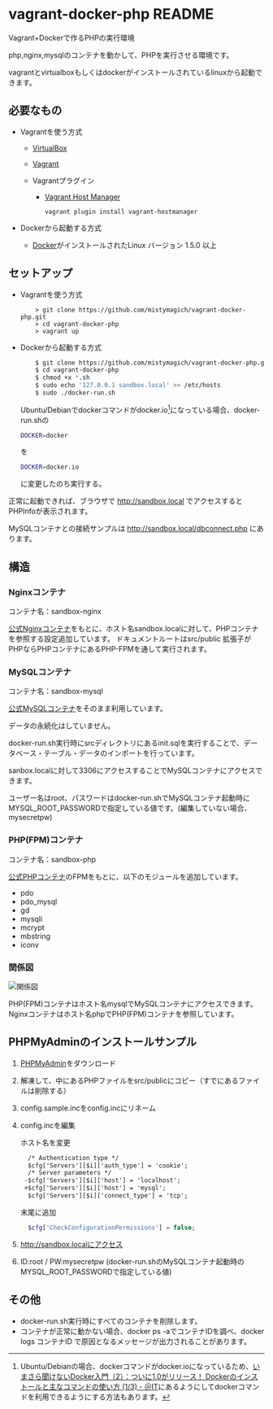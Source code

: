 # vagrant-docker-php README #

Vagrant+Dockerで作るPHPの実行環境

php,nginx,mysqlのコンテナを動かして、PHPを実行させる環境です。

vagrantとvirtualboxもしくはdockerがインストールされているlinuxから起動できます。

## 必要なもの ##

* Vagrantを使う方式

	* [VirtualBox](https://www.virtualbox.org)
	* [Vagrant](https://www.vagrantup.com)
	* Vagrantプラグイン

		* [Vagrant Host Manager](https://github.com/smdahlen/vagrant-hostmanager)

		  ```
		  vagrant plugin install vagrant-hostmanager
		  ```

* Dockerから起動する方式

	* [Docker](https://www.docker.com/)がインストールされたLinux
      バージョン 1.5.0 以上


## セットアップ ##

* Vagrantを使う方式

	```
		> git clone https://github.com/mistymagich/vagrant-docker-php.git
		> cd vagrant-docker-php
		> vagrant up
	```

* Dockerから起動する方式

	```bash
		$ git clone https://github.com/mistymagich/vagrant-docker-php.git
		$ cd vagrant-docker-php
		$ chmod +x *.sh
        $ sudo echo '127.0.0.1 sandbox.local' >> /etc/hosts
		$ sudo ./docker-run.sh
	```

    Ubuntu/Debianでdockerコマンドがdocker.io[^1]になっている場合、docker-run.shの

    ```bash
    DOCKER=docker
    ```

    を

    ```bash
    DOCKER=docker.io
    ```

    に変更したのち実行する。


[^1]: Ubuntu/Debianの場合、dockerコマンドがdocker.ioになっているため、[いまさら聞けないDocker入門（2）：ついに1.0がリリース！ Dockerのインストールと主なコマンドの使い方 (1/3) - ＠IT](http://www.atmarkit.co.jp/ait/articles/1406/10/news031.html)にあるようにしてdockerコマンドを利用できるようにする方法もあります。


正常に起動できれば、ブラウザで http://sandbox.local でアクセスするとPHPInfoが表示されます。

MySQLコンテナとの接続サンプルは http://sandbox.local/dbconnect.php にあります。


## 構造 ##

### Nginxコンテナ ###

コンテナ名：sandbox-nginx

[公式Nginxコンテナ](https://registry.hub.docker.com/_/nginx/)をもとに、ホスト名sandbox.localに対して、PHPコンテナを参照する設定追加しています。
ドキュメントルートはsrc/public
拡張子がPHPならPHPコンテナにあるPHP-FPMを通して実行されます。

### MySQLコンテナ ###

コンテナ名：sandbox-mysql

[公式MySQLコンテナ](https://registry.hub.docker.com/_/mysql/)をそのまま利用しています。

データの永続化はしていません。

docker-run.sh実行時にsrcディレクトリにあるinit.sqlを実行することで、データベース・テーブル・データのインポートを行っています。

sanbox.localに対して3306にアクセスすることでMySQLコンテナにアクセスできます。

ユーザー名はroot、パスワードはdocker-run.shでMySQLコンテナ起動時にMYSQL_ROOT_PASSWORDで指定している値です。(編集していない場合、mysecretpw)

### PHP(FPM)コンテナ ###

コンテナ名：sandbox-php

[公式PHPコンテナ](https://registry.hub.docker.com/_/php/)のFPMをもとに、以下のモジュールを追加しています。

* pdo
* pdo_mysql
* gd
* mysqli
* mcrypt
* mbstring
* iconv

### 関係図 ###

![関係図](https://raw.githubusercontent.com/mistymagich/vagrant-docker-php/master/relation.png)

PHP(FPM)コンテナはホスト名mysqlでMySQLコンテナにアクセスできます。
Nginxコンテナはホスト名phpでPHP(FPM)コンテナを参照しています。

## PHPMyAdminのインストールサンプル ##

1. [PHPMyAdmin](http://www.phpmyadmin.net/home_page/downloads.php)をダウンロード
2. 解凍して、中にあるPHPファイルをsrc/publicにコピー（すでにあるファイルは削除する）
3. config.sample.incをconfig.incにリネーム
4. config.incを編集

   ホスト名を変更

   ```diff
     /* Authentication type */
     $cfg['Servers'][$i]['auth_type'] = 'cookie';
     /* Server parameters */
    -$cfg['Servers'][$i]['host'] = 'localhost';
    +$cfg['Servers'][$i]['host'] = 'mysql';
     $cfg['Servers'][$i]['connect_type'] = 'tcp';
   ```

   末尾に追加

   ```php
     $cfg['CheckConfigurationPermissions'] = false;
   ```
5. http://sandbox.localにアクセス
6. ID:root / PW:mysecretpw (docker-run.shのMySQLコンテナ起動時のMYSQL_ROOT_PASSWORDで指定している値)

## その他 ##

* docker-run.sh実行時にすべてのコンテナを削除します。
* コンテナが正常に動かない場合、docker ps -aでコンテナIDを調べ、docker logs コンテナID で原因となるメッセージが出力されることがあります。


